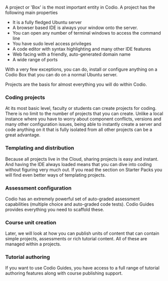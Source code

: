 A project or 'Box' is the most important entity in Codio. A project has the following main properties

- It is a fully fledged Ubuntu server
- A browser based IDE is always your window onto the server.
- You can open any number of terminal windows to access the command line
- You have sudo level access privileges
- A code editor with syntax highlighting and many other IDE features
- Web facing with a friendly, auto-generated domain name
- A wide range of ports

With a very few exceptions, you can do, install or configure anything on a Codio Box that you can do on a normal Ubuntu server.

Projects are the basis for almost everything you will do within Codio. 

### Coding projects
At its most basic level, faculty or students can create projects for coding. There is no limit to the number of projects that you can create. Unlike a local instance where you have to worry about component conflicts, versions and many other configuration issues, being able to instantly create a server and code anything on it that is fully isolated from all other projects can be a great advantage.

### Templating and distribution
Because all projects live in the Cloud, sharing projects is easy and instant. And having the IDE always loaded means that you can dive into coding without figuring very much out. If you read the section on Starter Packs you will find even better ways of templating projects.

### Assessment configuration
Codio has an extremely powerful set of auto-graded assessment capabilities (multiple choice and auto-graded code tests). Codio Guides provides everything you need to scaffold these.

### Course unit creation
Later, we will look at how you can publish units of content that can contain simple projects, assessments or rich tutorial content. All of these are managed within a projects.

### Tutorial authoring
If you want to use Codio Guides, you have access to a full range of tutorial authoring features along with course publishing support.


